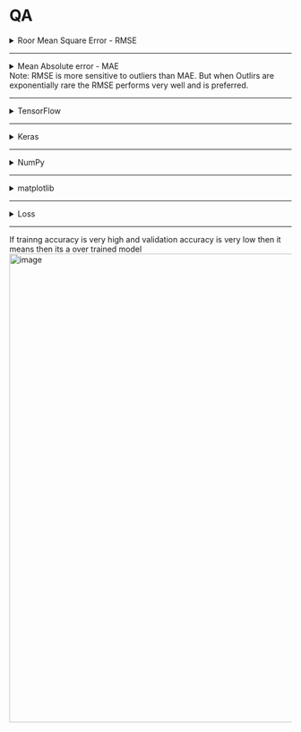 # QA
<details>
<summary>
Roor Mean Square Error - RMSE
</summary>
A Typical performance measure for rgression problem is the root mean square error(RMSE). <br />
It gives an idea of how uch eror the system typically makes in its prediction
</details>

---

<details>
<summary>
Mean Absolute error - MAE
</summary>
IF there are many outliers you might consider using MAE( also called average absolute deviation).
</details>
Note: RMSE is more sensitive to outliers than MAE. But when Outlirs are exponentially rare the RMSE performs very well and is preferred.

---

<details>
<summary>
TensorFlow
</summary>
Opensouce deep learning library developed by google for ML and DL application. <br />
Efficiently handles large scale numerical computation. <br />
Supports CPU and GPU acceleration. <br />
Used for training and deploying ML  models. <br />
</details>

---

<details>
<summary>
Keras
</summary>
Its a opensource deep learning framework that provides an easy to use hogh-level API for building  and training nural network. <br />
Efficiently handles large scale numerical computation. <br />
Supports CPU and GPU acceleration. <br />
Used for training and deploying ML  models. <br />
</details>

---

<details>
<summary>
NumPy
</summary>
Library for Numnerical computation in Python. Provifding Multidimentional array and Mathematical operation <br />
Efficient array operation using ndarray. <br />
Vectorized computaion. <br />
Comonly used for data preprocessing in ML. <br />
</details>

---

<details>
<summary>
matplotlib
</summary>
Data Visualization lib for creating graphs, plots and charts <br />
Supports line plots, bar charts, histogram, scatter plot, etc.. <br />
Works well with nympy and pandas. <br />
Usefull for visualizing data in ML. <br />
</details>

---

<details>
<summary>
Loss
</summary>
Loss depend on the parameter of the model, weight and bias <br />
 <br />
 <br />
 <br />
</details>

---


If trainng accuracy is very high and validation accuracy is very low then it means  then its a over trained model
<img width="1069" height="838" alt="image" src="https://github.com/user-attachments/assets/7a1da623-9c93-4ae6-8d79-db4b1e5778dc" />
